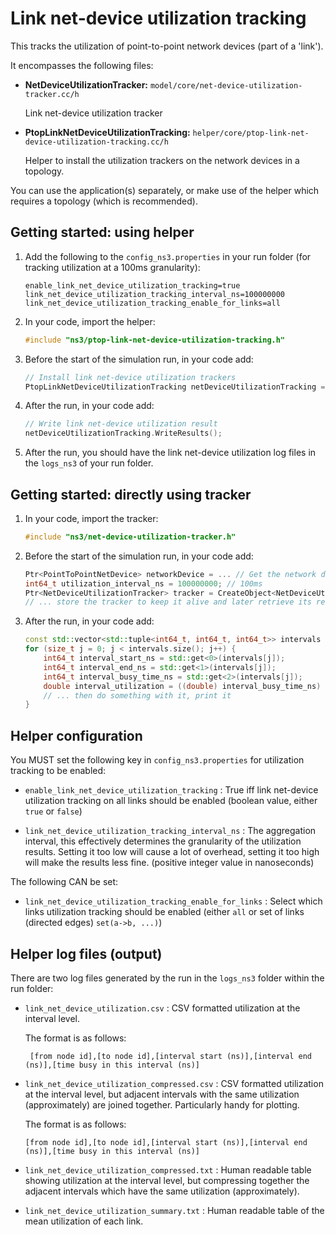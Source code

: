 # Link net-device utilization tracking

This tracks the utilization of point-to-point network devices (part of a 'link').

It encompasses the following files:

* **NetDeviceUtilizationTracker:** `model/core/net-device-utilization-tracker.cc/h`
  
  Link net-device utilization tracker
  
* **PtopLinkNetDeviceUtilizationTracking:**  `helper/core/ptop-link-net-device-utilization-tracking.cc/h`
  
  Helper to install the utilization trackers on the network devices in a topology.

You can use the application(s) separately, or make use of the helper 
which requires a topology (which is recommended).


## Getting started: using helper

1. Add the following to the `config_ns3.properties` in your run folder
   (for tracking utilization at a 100ms granularity):

   ```
   enable_link_net_device_utilization_tracking=true
   link_net_device_utilization_tracking_interval_ns=100000000
   link_net_device_utilization_tracking_enable_for_links=all
   ```

2. In your code, import the helper:

   ```c++
   #include "ns3/ptop-link-net-device-utilization-tracking.h"
   ```
   
3. Before the start of the simulation run, in your code add:

   ```c++
   // Install link net-device utilization trackers
   PtopLinkNetDeviceUtilizationTracking netDeviceUtilizationTracking = PtopLinkNetDeviceUtilizationTracking(basicSimulation, topology);
   ```

4. After the run, in your code add:

   ```c++
   // Write link net-device utilization result
   netDeviceUtilizationTracking.WriteResults();
   ```
   
5. After the run, you should have the link net-device utilization log files in the `logs_ns3` of your run folder.


## Getting started: directly using tracker

1. In your code, import the tracker:

   ```c++
   #include "ns3/net-device-utilization-tracker.h"
   ```
   
2. Before the start of the simulation run, in your code add:

   ```c++
   Ptr<PointToPointNetDevice> networkDevice = ... // Get the network device from somewhere
   int64_t utilization_interval_ns = 100000000; // 100ms
   Ptr<NetDeviceUtilizationTracker> tracker = CreateObject<NetDeviceUtilizationTracker>(networkDevice, utilization_interval_ns);
   // ... store the tracker to keep it alive and later retrieve its results
   ```

3. After the run, in your code add:

   ```c++
   const std::vector<std::tuple<int64_t, int64_t, int64_t>> intervals = tracker->FinalizeUtilization();
   for (size_t j = 0; j < intervals.size(); j++) {
       int64_t interval_start_ns = std::get<0>(intervals[j]);
       int64_t interval_end_ns = std::get<1>(intervals[j]);
       int64_t interval_busy_time_ns = std::get<2>(intervals[j]);
       double interval_utilization = ((double) interval_busy_time_ns) / (double) (interval_end_ns - interval_start_ns);
       // ... then do something with it, print it
   }
   ```


## Helper configuration

You MUST set the following key in `config_ns3.properties` for utilization tracking to be enabled:

* `enable_link_net_device_utilization_tracking` :
  True iff link net-device utilization tracking on all links 
  should be enabled (boolean value, either `true` or `false`)
  
* `link_net_device_utilization_tracking_interval_ns` :
  The aggregation interval, this effectively determines the granularity
  of the utilization results. Setting it too low will cause a lot of
  overhead, setting it too high will make the results less fine.
  (positive integer value in nanoseconds)

The following CAN be set:

* `link_net_device_utilization_tracking_enable_for_links` : 
  Select which links utilization tracking should be enabled
  (either `all` or set of links (directed edges) `set(a->b, ...)`)


## Helper log files (output)

There are two log files generated by the run in the `logs_ns3` folder within the run folder:

* `link_net_device_utilization.csv` : 
  CSV formatted utilization at the interval level. 
  
  The format is as follows:

  ```
   [from node id],[to node id],[interval start (ns)],[interval end (ns)],[time busy in this interval (ns)]
  ```

* `link_net_device_utilization_compressed.csv` : 
  CSV formatted utilization at the interval level, but adjacent intervals with the same 
  utilization (approximately) are joined together. Particularly handy for plotting. 
  
  The format is as follows:

   ```
   [from node id],[to node id],[interval start (ns)],[interval end (ns)],[time busy in this interval (ns)]
   ```

* `link_net_device_utilization_compressed.txt` : 
  Human readable table showing utilization at the interval level, 
  but compressing together the adjacent intervals which have the same utilization (approximately).

* `link_net_device_utilization_summary.txt` : 
  Human readable table of the mean utilization of each link.
